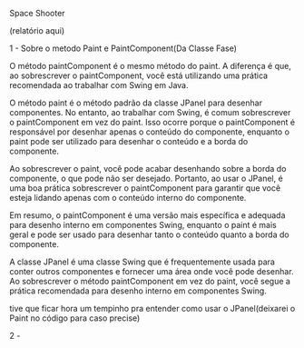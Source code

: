 Space Shooter

(relatório aqui)


1 - Sobre o metodo Paint e PaintComponent(Da Classe Fase)

O método paintComponent é o mesmo método do paint. A diferença é que, ao sobrescrever o paintComponent, você está utilizando uma prática recomendada ao trabalhar com Swing em Java.

O método paint é o método padrão da classe JPanel para desenhar componentes. No entanto, ao trabalhar com Swing, é comum sobrescrever o paintComponent em vez do paint. Isso ocorre porque o paintComponent é responsável por desenhar apenas o conteúdo do componente, enquanto o paint pode ser utilizado para desenhar o conteúdo e a borda do componente.

Ao sobrescrever o paint, você pode acabar desenhando sobre a borda do componente, o que pode não ser desejado. Portanto, ao usar o JPanel, é uma boa prática sobrescrever o paintComponent para garantir que você esteja lidando apenas com o conteúdo interno do componente.

Em resumo, o paintComponent é uma versão mais específica e adequada para desenho interno em componentes Swing, enquanto o paint é mais geral e pode ser usado para desenhar tanto o conteúdo quanto a borda do componente.


A classe JPanel é uma classe Swing que é frequentemente usada para conter outros componentes e fornecer uma área onde você pode desenhar. Ao sobrescrever o método paintComponent em vez do paint, você segue a prática recomendada para desenho interno em componentes Swing.


tive que ficar hora um tempinho pra entender como usar o JPanel(deixarei o Paint no código para caso precise)

2 - 
